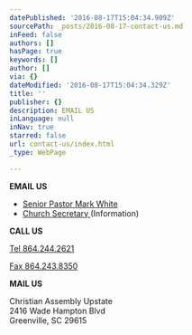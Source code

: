 ```yaml
---
datePublished: '2016-08-17T15:04:34.909Z'
sourcePath: _posts/2016-08-17-contact-us.md
inFeed: false
authors: []
hasPage: true
keywords: []
author: []
via: {}
dateModified: '2016-08-17T15:04:34.329Z'
title: ''
publisher: {}
description: EMAIL US
inLanguage: null
inNav: true
starred: false
url: contact-us/index.html
_type: WebPage

---
```

**EMAIL US**

* [Senior Pastor Mark White][0]
* [Church Secretary ][1](Information)

**CALL US**

[Tel 864.244.2621][2]

[Fax 864.243.8350][2]

**MAIL US**

Christian Assembly Upstate  
2416 Wade Hampton Blvd  
Greenville, SC 29615

[0]: mailto:pastorwhite@caupstate.org
[1]: mailto:secretary@caupstate.org
[2]: null
